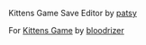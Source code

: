Kittens Game Save Editor by [patsy](https://coderpatsy.bitbucket.io/)

For [Kittens Game](http://bloodrizer.ru/games/kittens/) by [bloodrizer](http://bloodrizer.ru/)